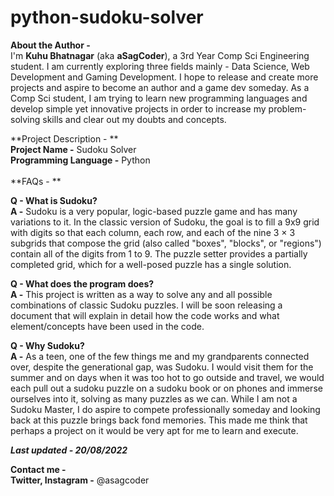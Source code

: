 # python-sudoku-solver

**About the Author -** <br>
I'm **Kuhu Bhatnagar** (aka **aSagCoder**), a 3rd Year Comp Sci Engineering student. I am currently exploring three fields mainly - Data Science, Web Development and Gaming Development. I hope to release and create more projects and aspire to become an author and a game dev someday. As a Comp Sci student, I am trying to learn new programming languages and develop simple yet innovative projects in order to increase my problem-solving skills and clear out my doubts and concepts. <br>

**Project Description - **<br>
**Project Name -** Sudoku Solver<br>
**Programming Language -** Python <br>
<br>
**FAQs - **<br>

**Q - What is Sudoku?**<br>
**A -** Sudoku is a very popular, logic-based puzzle game and has many variations to it. In the classic version of Sudoku, the goal is to fill a 9x9 grid with digits so that each column, each row, and each of the nine 3 × 3 subgrids that compose the grid (also called "boxes", "blocks", or "regions") contain all of the digits from 1 to 9. The puzzle setter provides a partially completed grid, which for a well-posed puzzle has a single solution. <br>

**Q - What does the program does?**<br>
**A -** This project is written as a way to solve any and all possible combinations of classic Sudoku puzzles. I will be soon releasing a document that will explain in detail how the code works and what element/concepts have been used in the code. <br>

**Q - Why Sudoku?**<br>
**A -** As a teen, one of the few things me and my grandparents connected over, despite the generational gap, was Sudoku. I would visit them for the summer and on days when it was too hot to go outside and travel, we would each pull out a sudoku puzzle on a sudoku book or on phones and immerse ourselves into it, solving as many puzzles as we can. While I am not a Sudoku Master, I do aspire to compete professionally someday and looking back at this puzzle brings back fond memories. This made me think that perhaps a project on it would be very apt for me to learn and execute. <br>

_**Last updated - 20/08/2022**_<br>

**Contact me -**<br>
**Twitter, Instagram -** @asagcoder
